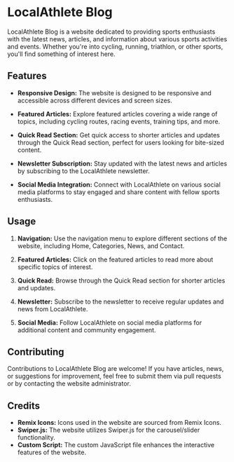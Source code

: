 # LocalAthlete Blog

LocalAthlete Blog is a website dedicated to providing sports enthusiasts with the latest news, articles, and information about various sports activities and events. Whether you're into cycling, running, triathlon, or other sports, you'll find something of interest here.

## Features

- **Responsive Design:** The website is designed to be responsive and accessible across different devices and screen sizes.
  
- **Featured Articles:** Explore featured articles covering a wide range of topics, including cycling routes, racing events, training tips, and more.

- **Quick Read Section:** Get quick access to shorter articles and updates through the Quick Read section, perfect for users looking for bite-sized content.

- **Newsletter Subscription:** Stay updated with the latest news and articles by subscribing to the LocalAthlete newsletter.

- **Social Media Integration:** Connect with LocalAthlete on various social media platforms to stay engaged and share content with fellow sports enthusiasts.

## Usage

1. **Navigation:** Use the navigation menu to explore different sections of the website, including Home, Categories, News, and Contact.

2. **Featured Articles:** Click on the featured articles to read more about specific topics of interest.

3. **Quick Read:** Browse through the Quick Read section for shorter articles and updates.

4. **Newsletter:** Subscribe to the newsletter to receive regular updates and news from LocalAthlete.

5. **Social Media:** Follow LocalAthlete on social media platforms for additional content and community engagement.

## Contributing

Contributions to LocalAthlete Blog are welcome! If you have articles, news, or suggestions for improvement, feel free to submit them via pull requests or by contacting the website administrator.

## Credits

- **Remix Icons:** Icons used in the website are sourced from Remix Icons.
- **Swiper.js:** The website utilizes Swiper.js for the carousel/slider functionality.
- **Custom Script:** The custom JavaScript file enhances the interactive features of the website.
